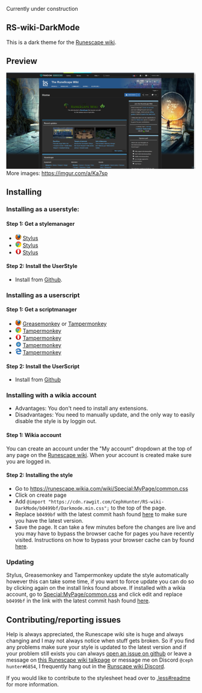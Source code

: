 Currently under construction

## RS-wiki-DarkMode
This is a dark theme for the [Runescape wiki](https://runescape.wiki/).

## Preview
![preview](Images/Preview.png)
More images: https://imgur.com/a/Ka7sp

## Installing
### Installing as a userstyle:
#### Step 1: Get a stylemanager
* ![firefox](Images/firefox.png) [Stylus](https://addons.mozilla.org/en-US/firefox/addon/styl-us/)
* ![chrome](Images/chrome.png) [Stylus](https://chrome.google.com/webstore/detail/stylus/clngdbkpkpeebahjckkjfobafhncgmne)
* ![opera](Images/opera.png) [Stylus](https://addons.opera.com/en-gb/extensions/details/stylus/)

#### Step 2: Install the UserStyle
* Install from [Github](https://raw.githubusercontent.com/CephHunter/RS-wiki-DarkMode/master/Darkmode.user.css).
### Installing as a userscript
#### Step 1: Get a scriptmanager
* ![firefox](Images/firefox.png) [Greasemonkey](https://addons.mozilla.org/firefox/addon/greasemonkey/) or [Tampermonkey](https://addons.mozilla.org/en-US/firefox/addon/tampermonkey/)
* ![chrome](Images/chrome.png) [Tampermonkey](https://chrome.google.com/webstore/detail/tampermonkey/dhdgffkkebhmkfjojejmpbldmpobfkfo)
* ![opera](Images/opera.png) [Tampermonkey](https://tampermonkey.net/?ext=dhdg&browser=opera)
* ![safari](Images/safari.png) [Tampermonkey](https://tampermonkey.net/?ext=dhdg&browser=safari)
* ![edge](Images/msedge.png) [Tampermonkey](https://tampermonkey.net/?ext=dhdg&browser=edge)
#### Step 2: Install the UserScript
* Install from [Github](https://raw.githubusercontent.com/CephHunter/RS-wiki-DarkMode/master/Darkmode.user.js)

### Installing with a wikia account
* Advantages: You don't need to install any extensions.
* Disadvantages: You need to manually update, and the only way to easily disable the style is by loggin out.
#### Step 1: Wikia account
You can create an account under the "My account" dropdown at the top of any page on the [Runescape wiki](http://runescape.wikia.com/wiki/RuneScape_Wiki). When your account is created make sure you are logged in.
#### Step 2: Installing the style
* Go to https://runescape.wikia.com/wiki/Special:MyPage/common.css
* Click on create page
* Add `@import "https://cdn.rawgit.com/CephHunter/RS-wiki-DarkMode/b0499bf/Darkmode.min.css";` to the top of the page.
* Replace `b0499bf` with the latest commit hash found [here](https://github.com/CephHunter/RS-wiki-DarkMode/commits/master/Darkmode.min.css) to make sure you have the latest version.
* Save the page. It can take a few minutes before the changes are live and you may have to bypass the browser cache for pages you have recently visited. Instructions on how to bypass your browser cache can by found [here](https://en.wikipedia.org/wiki/Wikipedia:Bypass_your_cache#Bypassing_cache).

### Updating
Stylus, Greasemonkey and Tampermonkey update the style automatically however this can take some time, if you want to force update you can do so by clicking again on the install links found above.
If installed with a wikia account, go to [Special:MyPage/common.css](https://runescape.wikia.com/wiki/Special:MyPage/common.css) and click edit and replace `b0499bf` in the link with the latest commit hash found [here](https://github.com/CephHunter/RS-wiki-DarkMode/commits/master/Darkmode.min.css).

## Contributing/reporting issues
Help is always appreciated, the Runescape wiki site is huge and always changing and I may not always notice when stuff gets broken. So if you find any problems make sure your style is updated to the latest version and if your problem still exists you can always [open an issue on github](https://github.com/CephHunter/RS-wiki-DarkMode/issues) or leave a message on [this Runescape wiki talkpage](http://runescape.wikia.com/wiki/User_talk:CephHunter/Dark_mode_issues) or message me on Discord `@ceph hunter#6854`, I frequently hang out in the [Runscape wiki Discord](http://runescape.wikia.com/wiki/RuneScape:Off-site/Discord).

If you would like to contribute to the stylesheet head over to [.less#readme](.less#readme) for more information.

